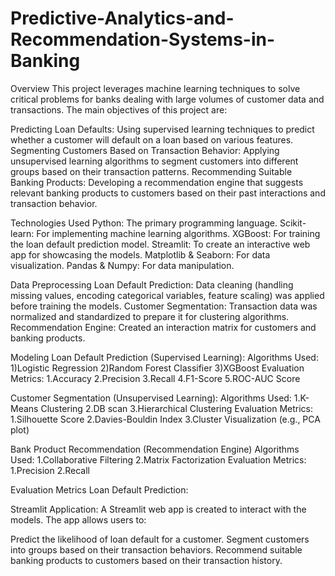 # Predictive-Analytics-and-Recommendation-Systems-in-Banking

Overview
This project leverages machine learning techniques to solve critical problems for banks dealing with large volumes of customer data and transactions. The main objectives of this project are:

Predicting Loan Defaults: Using supervised learning techniques to predict whether a customer will default on a loan based on various features.
Segmenting Customers Based on Transaction Behavior: Applying unsupervised learning algorithms to segment customers into different groups based on their transaction patterns.
Recommending Suitable Banking Products: Developing a recommendation engine that suggests relevant banking products to customers based on their past interactions and transaction behavior.

Technologies Used
Python: The primary programming language.
Scikit-learn: For implementing machine learning algorithms.
XGBoost: For training the loan default prediction model.
Streamlit: To create an interactive web app for showcasing the models.
Matplotlib & Seaborn: For data visualization.
Pandas & Numpy: For data manipulation.

Data Preprocessing
Loan Default Prediction: Data cleaning (handling missing values, encoding categorical variables, feature scaling) was applied before training the models.
Customer Segmentation: Transaction data was normalized and standardized to prepare it for clustering algorithms.
Recommendation Engine: Created an interaction matrix for customers and banking products.

Modeling
Loan Default Prediction (Supervised Learning):
Algorithms Used:
1)Logistic Regression
2)Random Forest Classifier
3)XGBoost
Evaluation Metrics:
1.Accuracy
2.Precision
3.Recall
4.F1-Score
5.ROC-AUC Score

Customer Segmentation (Unsupervised Learning):
Algorithms Used:
1.K-Means Clustering
2.DB scan 
3.Hierarchical Clustering
Evaluation Metrics:
1.Silhouette Score
2.Davies-Bouldin Index
3.Cluster Visualization (e.g., PCA plot)

Bank Product Recommendation (Recommendation Engine)
Algorithms Used:
1.Collaborative Filtering
2.Matrix Factorization
Evaluation Metrics:
1.Precision
2.Recall

Evaluation Metrics
Loan Default Prediction:

Streamlit Application:
A Streamlit web app is created to interact with the models. The app allows users to:

Predict the likelihood of loan default for a customer.
Segment customers into groups based on their transaction behaviors.
Recommend suitable banking products to customers based on their transaction history.
